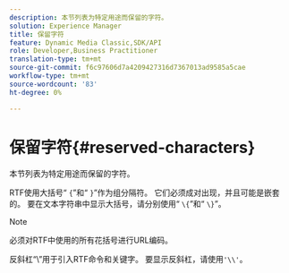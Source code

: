 ```yaml
---
description: 本节列表为特定用途而保留的字符。
solution: Experience Manager
title: 保留字符
feature: Dynamic Media Classic,SDK/API
role: Developer,Business Practitioner
translation-type: tm+mt
source-git-commit: f6c97606d7a4209427316d7367013ad9585a5cae
workflow-type: tm+mt
source-wordcount: '83'
ht-degree: 0%

---
```



# 保留字符{#reserved-characters}

本节列表为特定用途而保留的字符。

RTF使用大括号“ `{`”和“ `}`”作为组分隔符。 它们必须成对出现，并且可能是嵌套的。 要在文本字符串中显示大括号，请分别使用“ `\{`”和“ `\}`”。

>[!NOTE]
>
>必须对RTF中使用的所有花括号进行URL编码。

反斜杠“\”用于引入RTF命令和关键字。 要显示反斜杠，请使用`'\\'`。
